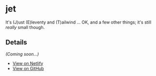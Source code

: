 # jet
It's (J)ust (E)leventy and (T)ailwind … OK, and a few other things; it's still *really* small though.

## Details
_(Coming soon…)_

* [View on Netlify](https://marcamos-jet.netlify.com/)
* [View on GitHub](https://github.com/marcamos/jet)
